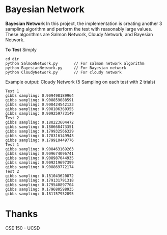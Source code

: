 # Bayesian Network

**Bayesian Network** 
In this project, the implementation is creating another 3 sampling algorithm and perform the test with reasonably large values. These algorithms are Salmon Network, Cloudy Network, and Bayesian Network. 

**To Test**
Simply
```
cd dir
python SalmonNetwork.py       // For salmon network algorithm
python BayesianNetwork.py     // For Bayesian network
python CloudyNetwork.py       // For cloudy network
```

Example output: Cloudy Network (5 Sampling on each test with 2 trials) 
```
Test 1
gibbs sampling: 0.909498189964
gibbs sampling: 0.908859088591
gibbs sampling: 0.908424542123
gibbs sampling: 0.908106360355
gibbs sampling: 0.909259773149
Test 2
gibbs sampling: 0.180223604472
gibbs sampling: 0.180668473351
gibbs sampling: 0.179932566329
gibbs sampling: 0.178316149943
gibbs sampling: 0.179910449776
Test 1
gibbs sampling: 0.908463169263
gibbs sampling: 0.909674096741
gibbs sampling: 0.908987044935
gibbs sampling: 0.909219697399
gibbs sampling: 0.908869772174
Test 2
gibbs sampling: 0.181043620872
gibbs sampling: 0.179131791318
gibbs sampling: 0.179540897704
gibbs sampling: 0.179680598935
gibbs sampling: 0.181157952895
```

# Thanks
CSE 150 - UCSD

